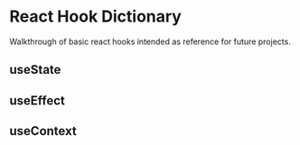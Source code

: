# React Hook Dictionary

Walkthrough of basic react hooks intended as reference for future projects.

## useState

## useEffect

## useContext